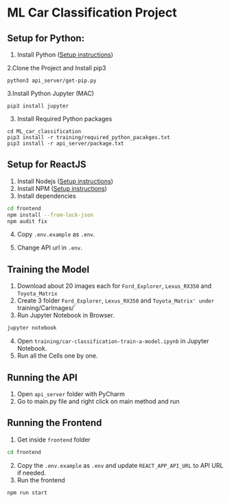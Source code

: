 # ML Car Classification Project

## Setup for Python:

1. Install Python ([Setup instructions](https://wiki.python.org/moin/BeginnersGuide))

2.Clone the Project and  Install pip3 

```
python3 api_server/get-pip.py
```

3.Install Python Jupyter (MAC)

```
pip3 install jupyter
```

3. Install Required Python packages

```
cd ML_car_classification 
pip3 install -r training/required_python_pacakges.txt
pip3 install -r api_server/package.txt

```

## Setup for ReactJS

1. Install Nodejs ([Setup instructions](https://nodejs.org/en/download/package-manager/))
2. Install NPM ([Setup instructions](https://www.npmjs.com/get-npm))
3. Install dependencies

```bash
cd frontend
npm install --from-lock-json
npm audit fix
```

4. Copy `.env.example` as `.env`.

5. Change API url in `.env`.


## Training the Model

1. Download about 20 images each for `Ford_Explorer`, `Lexus_RX350` and `Toyota_Matrix` 
2. Create 3 folder `Ford_Explorer`, `Lexus_RX350` and  `Toyota_Matrix' under `training/CarImages/`
3. Run Jupyter Notebook in Browser.

```bash
jupyter notebook
```

4. Open `training/car-classification-train-a-model.ipynb` in Jupyter Notebook.
6. Run all the Cells one by one.

## Running the API

1. Open `api_server` folder with PyCharm 
2. Go to main.py file and right click on main method and run 

## Running the Frontend

1. Get inside `frontend` folder

```bash
cd frontend
```

2. Copy the `.env.example` as `.env` and update `REACT_APP_API_URL` to API URL if needed.
3. Run the frontend

```bash
npm run start
```
